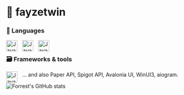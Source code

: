# 🌺 fayzetwin 

### 🧰 Languages

<img align="left" alt="Java" width="30px" style="padding-right:10px;" src="https://cdn.jsdelivr.net/gh/devicons/devicon/icons/java/java-original.svg"/>
<img align="left" alt="Java" width="30px" style="padding-right:10px;" src="https://cdn.jsdelivr.net/gh/devicons/devicon/icons/python/python-original.svg"/>
<img align="left" alt="Java" width="30px" style="padding-right:10px;" src="https://cdn.jsdelivr.net/gh/devicons/devicon/icons/csharp/csharp-original.svg"/>
<br />

### 🗃 Frameworks & tools 

<img align="left" alt="Java" width="30px" style="padding-right:10px;" src="https://www.svgrepo.com/show/373554/django.svg"/> ... and also Paper API, Spigot API, Avalonia UI, WinUI3, aiogram.

![Forrest's GitHub stats](https://github-readme-stats.vercel.app/api?username=fayzetwin1&show_icons=true&theme=gruvbox)

<!---
fayzetwin1/fayzetwin1 is a ✨ special ✨ repository because its `README.md` (this file) appears on your GitHub profile.
You can click the Preview link to take a look at your changes.
--->
